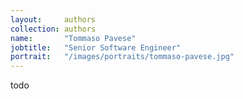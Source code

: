```yaml
---
layout:     authors
collection: authors
name:       "Tommaso Pavese"
jobtitle:   "Senior Software Engineer"
portrait:   "/images/portraits/tommaso-pavese.jpg"
---
```


todo

